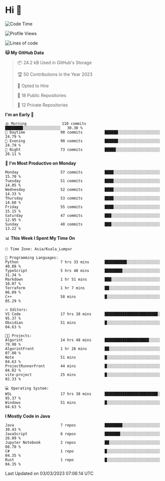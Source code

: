 <h1>Hi 👋</h1>

<!--START_SECTION:waka-->
![Code Time](http://img.shields.io/badge/Code%20Time-34%20hrs%2045%20mins-blue)

![Profile Views](http://img.shields.io/badge/Profile%20Views-156-blue)

![Lines of code](https://img.shields.io/badge/From%20Hello%20World%20I%27ve%20Written-537.3%20thousand%20lines%20of%20code-blue)

**🐱 My GitHub Data** 

> 📦 24.2 kB Used in GitHub's Storage 
 > 
> 🏆 50 Contributions in the Year 2023
 > 
> 💼 Opted to Hire
 > 
> 📜 18 Public Repositories 
 > 
> 🔑 12 Private Repositories 
 > 
**I'm an Early 🐤** 

```text
🌞 Morning                110 commits         ████████░░░░░░░░░░░░░░░░░   30.30 % 
🌆 Daytime                90 commits          ██████░░░░░░░░░░░░░░░░░░░   24.79 % 
🌃 Evening                90 commits          ██████░░░░░░░░░░░░░░░░░░░   24.79 % 
🌙 Night                  73 commits          █████░░░░░░░░░░░░░░░░░░░░   20.11 % 
```
📅 **I'm Most Productive on Monday** 

```text
Monday                   57 commits          ████░░░░░░░░░░░░░░░░░░░░░   15.70 % 
Tuesday                  51 commits          ████░░░░░░░░░░░░░░░░░░░░░   14.05 % 
Wednesday                52 commits          ████░░░░░░░░░░░░░░░░░░░░░   14.33 % 
Thursday                 53 commits          ████░░░░░░░░░░░░░░░░░░░░░   14.60 % 
Friday                   55 commits          ████░░░░░░░░░░░░░░░░░░░░░   15.15 % 
Saturday                 47 commits          ███░░░░░░░░░░░░░░░░░░░░░░   12.95 % 
Sunday                   48 commits          ███░░░░░░░░░░░░░░░░░░░░░░   13.22 % 
```


📊 **This Week I Spent My Time On** 

```text
🕑︎ Time Zone: Asia/Kuala_Lumpur

💬 Programming Languages: 
Python                   7 hrs 33 mins       ██████████░░░░░░░░░░░░░░░   40.88 % 
TypeScript               5 hrs 48 mins       ████████░░░░░░░░░░░░░░░░░   31.34 % 
Markdown                 1 hr 51 mins        ███░░░░░░░░░░░░░░░░░░░░░░   10.07 % 
Terraform                1 hr 7 mins         ██░░░░░░░░░░░░░░░░░░░░░░░   06.09 % 
C++                      58 mins             █░░░░░░░░░░░░░░░░░░░░░░░░   05.29 % 

🔥 Editors: 
VS Code                  17 hrs 38 mins      ████████████████████████░   95.37 % 
Obsidian                 51 mins             █░░░░░░░░░░░░░░░░░░░░░░░░   04.63 % 

🐱‍💻 Projects: 
Algorint                 14 hrs 48 mins      ████████████████████░░░░░   79.98 % 
AlgorintFront            1 hr 26 mins        ██░░░░░░░░░░░░░░░░░░░░░░░   07.80 % 
Note                     51 mins             █░░░░░░░░░░░░░░░░░░░░░░░░   04.63 % 
ProjectRunnerFront       44 mins             █░░░░░░░░░░░░░░░░░░░░░░░░   04.02 % 
vite-project             25 mins             █░░░░░░░░░░░░░░░░░░░░░░░░   02.33 % 

💻 Operating System: 
WSL                      17 hrs 38 mins      ████████████████████████░   95.37 % 
Windows                  51 mins             █░░░░░░░░░░░░░░░░░░░░░░░░   04.63 % 
```

**I Mostly Code in Java** 

```text
Java                     7 repos             ████████░░░░░░░░░░░░░░░░░   30.43 % 
JavaScript               6 repos             ███████░░░░░░░░░░░░░░░░░░   26.09 % 
Jupyter Notebook         2 repos             ██░░░░░░░░░░░░░░░░░░░░░░░   08.70 % 
C#                       1 repo              █░░░░░░░░░░░░░░░░░░░░░░░░   04.35 % 
Rust                     1 repo              █░░░░░░░░░░░░░░░░░░░░░░░░   04.35 % 
```




 Last Updated on 03/03/2023 07:06:14 UTC
<!--END_SECTION:waka-->
